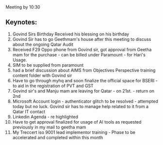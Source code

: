 

Meeting by 10:30 

## Keynotes:

1. Govind Sirs Birthday Received his blessing on his birthday
2. Govind Sir has to go Geethmam's house after this meeting to discuss about the ongoing Qatar Audit
3. Received F29 Oppo phone from Govind sir, got approval from Geetha mam for the purchase - can be billed under Paramount - for Hari's Usage. 
4. SIM to be supplied from paramount 
5. had a brief discussion about AIMS from Objectives Perspective training content folder with Govind sir 
6. Have to go through myhq and soon finalize the official space for BSERI - to aid in the registration of PVT and GST 
7. Govind sir's and Manju mam are leaving for Qatar - on 21st. - return on 2nd 
8. Microsoft Account login - authenticator glitch to be resolved - attempted today but no luck. Govind sir has to manage help related to it from a Qatar IT contact 
9. Linkedin Agenda - re highlighted
10. Have to get approval finalized for usage of AI tools as requested previously in my mail to geetha mam 
11. My Treccert iso 9001 lead implementor training - Phase to be accelerated and completed within this month